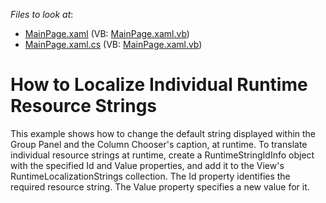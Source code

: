 <!-- default file list -->
*Files to look at*:

* [MainPage.xaml](./CS/LocalizationDescriptor/MainPage.xaml) (VB: [MainPage.xaml.vb](./VB/LocalizationDescriptor/MainPage.xaml.vb))
* [MainPage.xaml.cs](./CS/LocalizationDescriptor/MainPage.xaml.cs) (VB: [MainPage.xaml.vb](./VB/LocalizationDescriptor/MainPage.xaml.vb))
<!-- default file list end -->
# How to Localize Individual Runtime Resource Strings


<p>This example shows how to change the default string displayed within the Group Panel and the Column Chooser's caption, at runtime. To translate individual resource strings at runtime, create a RuntimeStringIdInfo object with the specified Id and Value properties, and add it to the View's RuntimeLocalizationStrings collection. The Id property identifies the required resource string. The Value property specifies a new value for it.</p>

<br/>



